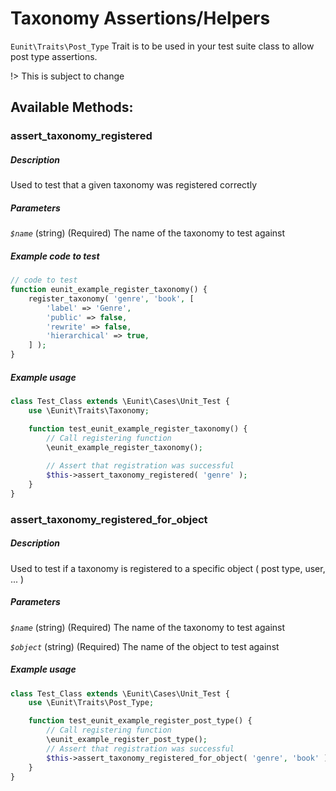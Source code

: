 # Taxonomy Assertions/Helpers

`Eunit\Traits\Post_Type` Trait is to be used in your test suite class to allow post type assertions.

!> This is subject to change


## Available Methods:
### assert_taxonomy_registered
##### Description
Used to test that a given taxonomy was registered correctly
##### Parameters
*`$name`*
(string) (Required) The name of the taxonomy to test against
##### Example code to test
```php
// code to test
function eunit_example_register_taxonomy() {
    register_taxonomy( 'genre', 'book', [
        'label' => 'Genre',
        'public' => false,
        'rewrite' => false,
        'hierarchical' => true,
    ] );
}
```
##### Example usage
```php
class Test_Class extends \Eunit\Cases\Unit_Test {
    use \Eunit\Traits\Taxonomy;

    function test_eunit_example_register_taxonomy() {
        // Call registering function
        \eunit_example_register_taxonomy();
        
        // Assert that registration was successful
        $this->assert_taxonomy_registered( 'genre' );
    }
}
```

### assert_taxonomy_registered_for_object
##### Description
Used to test if a taxonomy is registered to a specific object ( post type, user, ... )
##### Parameters
*`$name`*
(string) (Required) The name of the taxonomy to test against

*`$object`*
(string) (Required) The name of the object to test against

##### Example usage
```php
class Test_Class extends \Eunit\Cases\Unit_Test {
    use \Eunit\Traits\Post_Type;

    function test_eunit_example_register_post_type() {
        // Call registering function
        \eunit_example_register_post_type();
        // Assert that registration was successful
        $this->assert_taxonomy_registered_for_object( 'genre', 'book' );
    }
}
```
